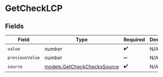 # GetCheckLCP


## Fields

| Field                                                            | Type                                                             | Required                                                         | Description                                                      |
| ---------------------------------------------------------------- | ---------------------------------------------------------------- | ---------------------------------------------------------------- | ---------------------------------------------------------------- |
| `value`                                                          | *number*                                                         | :heavy_check_mark:                                               | N/A                                                              |
| `previousValue`                                                  | *number*                                                         | :heavy_minus_sign:                                               | N/A                                                              |
| `source`                                                         | [models.GetCheckChecksSource](../models/getcheckcheckssource.md) | :heavy_check_mark:                                               | N/A                                                              |